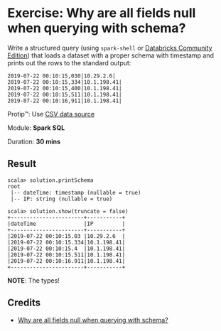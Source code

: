 # Exercise: Why are all fields null when querying with schema?

Write a structured query (using `spark-shell` or [Databricks Community Edition](https://community.cloud.databricks.com)) that loads a dataset with a proper schema with timestamp and prints out the rows to the standard output:

```text
2019-07-22 00:10:15,030|10.29.2.6|
2019-07-22 00:10:15,334|10.1.198.41|
2019-07-22 00:10:15,400|10.1.198.41|
2019-07-22 00:10:15,511|10.1.198.41|
2019-07-22 00:10:16,911|10.1.198.41|
```

Protip™: Use [CSV data source](https://jaceklaskowski.gitbooks.io/mastering-spark-sql/spark-sql-CSVFileFormat.html)

Module: **Spark SQL**

Duration: **30 mins**

## Result

```text
scala> solution.printSchema
root
 |-- dateTime: timestamp (nullable = true)
 |-- IP: string (nullable = true)

scala> solution.show(truncate = false)
+-----------------------+-----------+
|dateTime               |IP         |
+-----------------------+-----------+
|2019-07-22 00:10:15.03 |10.29.2.6  |
|2019-07-22 00:10:15.334|10.1.198.41|
|2019-07-22 00:10:15.4  |10.1.198.41|
|2019-07-22 00:10:15.511|10.1.198.41|
|2019-07-22 00:10:16.911|10.1.198.41|
+-----------------------+-----------+
```

**NOTE**: The types!

<!--
## Solution

```text
import java.sql.Timestamp
case class Example(dateTime: Timestamp, IP: String)

import org.apache.spark.sql.Encoders
val schema = Encoders.product[Example].schema

val solution = spark
  .read
  .format("csv")
  .option("delimiter", "|")
  .option("timestampFormat", "yyyy-MM-dd HH:mm:ss,SSS")
  .schema(schema)
  .load("sample.csv")
solution.show(truncate = false)
```
-->

## Credits

* [Why are all fields null when querying with schema?](https://stackoverflow.com/q/59003568/1305344)
